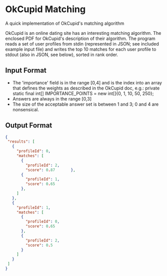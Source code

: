 # OkCupid Matching
A quick implementation of OkCupid's matching algorithm


OkCupid is an online dating site has an interesting matching algorithm. The enclosed PDF for OkCupid's description of their algorithm.
The program reads a set of user profiles from stdin (represented in JSON; see included example input file) and writes the top 10 matches for each
user profile to stdout (also in JSON, see below), sorted in rank order.

## Input Format

  * The 'importance' field is in the range [0,4] and is the index into an array that defines the weights as described in the OkCupid doc, e.g.: private static final int[] IMPORTANCE_POINTS = new int[]{0, 1, 10, 50, 250};
  * Answers are always in the range [0,3]
  * The size of the acceptable answer set is between 1 and 3; 0 and 4 are nonsensical.

## Output Format

```json
{
 "results": [
   {
     "profileId": 0,
     "matches": [
       {
         "profileId": 2,
         "score": 0.87       },
       {
         "profileId": 1,
         "score": 0.65
       },
     ]
   },
   {
     "profileId": 1,
     "matches": [
       {
         "profileId": 0,
         "score": 0.65
       },
       {
         "profileId": 2,
         "score": 0.5
       }
     ]
   }
 ]
}
```
